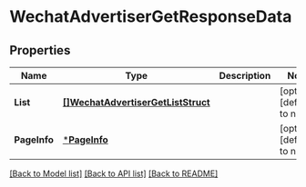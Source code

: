 # WechatAdvertiserGetResponseData

## Properties
Name | Type | Description | Notes
------------ | ------------- | ------------- | -------------
**List** | [**[]WechatAdvertiserGetListStruct**](WechatAdvertiserGetListStruct.md) |  | [optional] [default to null]
**PageInfo** | [***PageInfo**](page_info.md) |  | [optional] [default to null]

[[Back to Model list]](../README.md#documentation-for-models) [[Back to API list]](../README.md#documentation-for-api-endpoints) [[Back to README]](../README.md)


